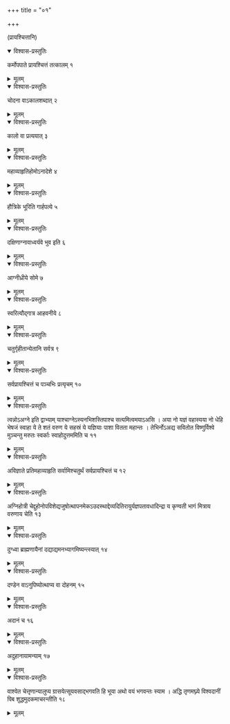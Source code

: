 +++
title = "०१"

+++
  
(प्रायश्चित्तानि)



<details open><summary>विश्वास-प्रस्तुतिः</summary>

कर्मोपपाते प्रायश्चित्तं तत्कालम् १
</details>

<details><summary>मूलम्</summary>

कर्मोपपाते प्रायश्चित्तं तत्कालम् १
</details>


<details open><summary>विश्वास-प्रस्तुतिः</summary>

चोदना वाऽकालशब्दात् २
</details>

<details><summary>मूलम्</summary>

चोदना वाऽकालशब्दात् २
</details>


<details open><summary>विश्वास-प्रस्तुतिः</summary>

कालो वा प्रत्ययात् ३
</details>

<details><summary>मूलम्</summary>

कालो वा प्रत्ययात् ३
</details>


<details open><summary>विश्वास-प्रस्तुतिः</summary>

महाव्याहृतिहोमोऽनादेशे ४
</details>

<details><summary>मूलम्</summary>

महाव्याहृतिहोमोऽनादेशे ४
</details>


<details open><summary>विश्वास-प्रस्तुतिः</summary>

हौत्रिके भूरिति गार्हपत्ये ५
</details>

<details><summary>मूलम्</summary>

हौत्रिके भूरिति गार्हपत्ये ५
</details>


<details open><summary>विश्वास-प्रस्तुतिः</summary>

दक्षिणाग्नावाध्वर्यवे भुव इति ६
</details>

<details><summary>मूलम्</summary>

दक्षिणाग्नावाध्वर्यवे भुव इति ६
</details>


<details open><summary>विश्वास-प्रस्तुतिः</summary>

आग्नीध्रीये सोमे ७
</details>

<details><summary>मूलम्</summary>

आग्नीध्रीये सोमे ७
</details>


<details open><summary>विश्वास-प्रस्तुतिः</summary>

 स्वरित्यौद्गात्र आहवनीये ८
</details>

<details><summary>मूलम्</summary>

 स्वरित्यौद्गात्र आहवनीये ८
</details>


<details open><summary>विश्वास-प्रस्तुतिः</summary>

चतुर्गृहीतान्येतानि सर्वत्र ९
</details>

<details><summary>मूलम्</summary>

चतुर्गृहीतान्येतानि सर्वत्र ९
</details>


<details open><summary>विश्वास-प्रस्तुतिः</summary>

सर्वप्रायश्चित्तं च पञ्चभिः प्रत्यृचम् १०
</details>

<details><summary>मूलम्</summary>

सर्वप्रायश्चित्तं च पञ्चभिः प्रत्यृचम् १०
</details>


<details open><summary>विश्वास-प्रस्तुतिः</summary>

त्वन्नोऽअग्ने इति द्वाभ्याम् याश्चाग्नेऽस्यनभिशस्तिपाश्च सत्यमित्वमयाऽअसि । अया नो यज्ञं वहास्यया नो धेहि भेषजं स्वाहा ये ते शतं वरुण ये सहस्रं ये यज्ञियाः पाशा वितता महान्तः । तेभिर्नोऽअद्य सवितोत विष्णुर्विश्वे मुञ्चन्तु मरुतः स्वर्काः स्वाहोदुत्तममिति च ११
</details>

<details><summary>मूलम्</summary>

त्वन्नोऽअग्ने इति द्वाभ्याम् याश्चाग्नेऽस्यनभिशस्तिपाश्च सत्यमित्वमयाऽअसि । अया नो यज्ञं वहास्यया नो धेहि भेषजं स्वाहा ये ते शतं वरुण ये सहस्रं ये यज्ञियाः पाशा वितता महान्तः । तेभिर्नोऽअद्य सवितोत विष्णुर्विश्वे मुञ्चन्तु मरुतः स्वर्काः स्वाहोदुत्तममिति च ११
</details>


<details open><summary>विश्वास-प्रस्तुतिः</summary>

अविज्ञाते प्रतिमहाव्याहृति सर्वामिश्चतुर्थं सर्वप्रायश्चित्तं च १२
</details>

<details><summary>मूलम्</summary>

अविज्ञाते प्रतिमहाव्याहृति सर्वामिश्चतुर्थं सर्वप्रायश्चित्तं च १२
</details>


<details open><summary>विश्वास-प्रस्तुतिः</summary>

अग्निहोत्री चेद्दुहोनोपविशेद्यजुषोत्थापनमेकऽउदस्थाद्देव्यदितिरायुर्यज्ञपतावधादिन्द्रा य कृण्वती भागं मित्राय वरुणाय चेति १३
</details>

<details><summary>मूलम्</summary>

अग्निहोत्री चेद्दुहोनोपविशेद्यजुषोत्थापनमेकऽउदस्थाद्देव्यदितिरायुर्यज्ञपतावधादिन्द्रा य कृण्वती भागं मित्राय वरुणाय चेति १३
</details>


<details open><summary>विश्वास-प्रस्तुतिः</summary>

दुग्ध्वा ब्राह्मणायैनां दद्याद्यमनभ्यागमिष्यन्त्स्यात् १४
</details>

<details><summary>मूलम्</summary>

दुग्ध्वा ब्राह्मणायैनां दद्याद्यमनभ्यागमिष्यन्त्स्यात् १४
</details>


<details open><summary>विश्वास-प्रस्तुतिः</summary>

दण्डेन वाऽनुपिष्योत्थाप्य वा दोहनम् १५
</details>

<details><summary>मूलम्</summary>

दण्डेन वाऽनुपिष्योत्थाप्य वा दोहनम् १५
</details>


<details open><summary>विश्वास-प्रस्तुतिः</summary>

अदानं च १६
</details>

<details><summary>मूलम्</summary>

अदानं च १६
</details>


<details open><summary>विश्वास-प्रस्तुतिः</summary>

अदुहानायामन्याम् १७
</details>

<details><summary>मूलम्</summary>

अदुहानायामन्याम् १७
</details>


<details open><summary>विश्वास-प्रस्तुतिः</summary>

वाश्येत चेत्तृणान्यालुप्य ग्रासयेत्सूयवसाद्भगवति हि भूया अथो वयं भगवन्तः स्याम । अद्धि तृणमघ्न्ये विश्वदानीं पिब शुद्धमुदकमाचरन्तीति १८
</details>

<details><summary>मूलम्</summary>

वाश्येत चेत्तृणान्यालुप्य ग्रासयेत्सूयवसाद्भगवति हि भूया अथो वयं भगवन्तः स्याम । अद्धि तृणमघ्न्ये विश्वदानीं पिब शुद्धमुदकमाचरन्तीति १८
</details>
